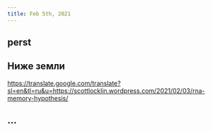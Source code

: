 ```yaml
---
title: Feb 5th, 2021
---
```


## perst
## Ниже земли
https://translate.google.com/translate?sl=en&tl=ru&u=https://scottlocklin.wordpress.com/2021/02/03/rna-memory-hypothesis/
## ...
##
